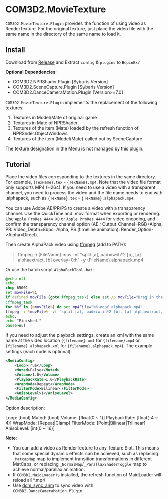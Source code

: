 # COM3D2.MovieTexture

`COM3D2.MovieTexture.Plugin` provides the function of using video as RenderTexture.
For the original texture, just place the video file with the same name in the directory of the same name to load it.

## Install

Download from [Release](https://github.com/silver1145/COM3D2.MovieTexture/releases) and Extract `config` & `plugins` to `BepinEx/`

**Optional Dependencies**:

* COM3D2.NPRShader.Plugin [Sybaris Version]
* COM3D2.SceneCapture.Plugin [Sybaris Version]
* COM3D2.DanceCameraMotion.Plugin [Version>=7.0]

`COM3D2.MovieTexture.Plugin` implements the replacement of the following textures:

1. Textures in Model/Mate of original game
2. Textures in Mate of NPRShader
3. Textures of the item (Mate) loaded by the refresh function of NPRShder.ObjectWindows
4. Textures of the item (Model/Mate) called out by SceneCapture

The texture designation in the Menu is not managed by this plugin.

## Tutorial

Place the video files corresponding to the textures in the same directory. For example, `{TexName}.tex` - `{TexName}.mp4`. Note that the video file format only supports MP4 (H264).
If you need to use a video with a transparent channel, you need to process the video and the file name needs to end with .alphapack, such as `{TexName}.tex` - `{TexName}.alphapack.mp4`.

You can use Adobe AE/PR/PS to create a video with a transparency channel. Use the QuickTime and .mov format when exporting or rendering. Use `Apple ProRes 4444 XQ` or `Apple ProRes 4444` for video encoding, and confirm the transparency channel option (AE : Output_Channel=RGB+Alpha, PR: Video_Depth=8bpc+Alpha, PS (timeline animation): Render_Option->Alpha=Direct).

Then create AlphaPack video using [ffmpeg](https://www.ffmpeg.org/download.html) (add to PATH):
> ffmpeg -i {FileName}.mov -vf "split [a], pad=iw:ih*2 [b], [a] alphaextract, [b] overlay=0:h" -y {FileName}.alphapack.mp4

Or use the batch script `AlphaPackTool.bat`:

```bat
@echo off
echo.
chcp 65001
set movFile=%1
if defined movFile (goto ffmpeg_task) else set /p movFile="Drag in the mov file with a transparent channel and press Enter:"
:ffmpeg_task
for %%f in (%movFile%) do set mp4File="%%~ndpf.alphapack.mp4"
ffmpeg -i %movFile% -vf "split [a], pad=iw:ih*2 [b], [a] alphaextract, [b] overlay=0:h" -y %mp4File%
echo.
echo "Finished."
pause>nul
```

If you need to adjust the playback settings, create an xml with the same name at the video location (`{filename}.xml` for `{filename}.mp4` or `{filename}.alphapack.xml` for `{filename}.alphapack.mp4`).
The example settings (each node is optional):
```xml
<MediaConfig>
    <Loop>True</Loop>
    <Muted>False</Muted>
    <Volume>1.0</Volume>
    <PlaybackRate>1.0</PlaybackRate>
    <WrapMode>Repeat</WrapMode>
    <FilterMode>Bilinear</FilterMode>
    <AnisoLevel>1</AnisoLevel>
</MediaConfig>
```
Option description:

Loop:           [bool]
Muted:          [bool]
Volume:         [float(0 ~ 1)]
PlaybackRate:   [float(-4 ~ 4)]
WrapMode:       [Repeat|Clamp]
FilterMode:     [Point|Bilinear|Trilinear]
AnisoLevel:     [int(0 ~ 16)]

**Note**:

* You can add a video as RenderTexture to any Texture Slot. This means that some special dynamic effects can be achieved, such as replacing `_MatcapMap` map to implement transition transformations in different MatCaps, or replacing `_NormalMap`/`_ParallaxShaderToggle` map to achieve normal/parallax animation.
* If `COM3D2.MaidLoader` is installed, the refresh function of MaidLoader will reload all *.mp4
* Use [dcm_sync_anm](https://github.com/silver1145/scripts-com3d2#dcm_sync_anm) to sync video with `COM3D2.DanceCameraMotion.Plugin`.
